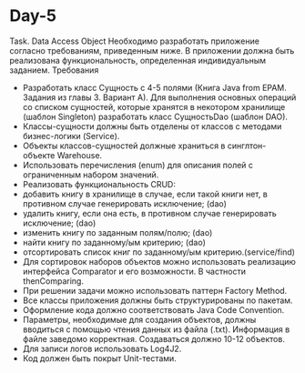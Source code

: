 # Day-5
Task. Data Access Object
Необходимо разработать приложение согласно требованиям,
приведенным ниже. В приложении должна быть реализована
функциональность, определенная индивидуальным заданием.
Требования
- Разработать класс Сущность с 4-5 полями (Книга Java from EPAM. Задания из главы 3.
Вариант А). Для выполнения основных операций со списком сущностей, которые хранятся
в некотором хранилище (шаблон Singleton) разработать класс СущностьDao (шаблон DAO).
- Классы-сущности должны быть отделены от классов с методами бизнес-логики (Service).
- Объекты классов-сущностей должные храниться в синглтон-объекте Warehouse.
- Использовать перечисления (enum) для описания полей с ограниченным набором значений.
- Реализовать функциональность CRUD:
- добавить книгу в хранилище в случае, если такой книги нет, в противном случае
генерировать исключение; (dao)
- удалить книгу, если она есть, в противном случае генерировать исключение; (dao)
- изменить книгу по заданным полям/полю; (dao)
- найти книгу по заданному/ым критерию; (dao)
- отсортировать список книг по заданному/ым критерию.(service/find)
- Для сортировок наборов объектов можно использовать реализацию интерфейса
Comparator и его возможности. В частности thenComparing.
- При решении задачи можно использовать паттерн Factory Method.
- Все классы приложения должны быть структурированы по пакетам.
- Оформление кода должно соответствовать Java Code Convention.
- Параметры, необходимые для создания объектов, должны вводиться с помощью чтения
данных из файла (.txt). Информация в файле заведомо корректная. Создаваться должно
10-12 объектов.
- Для записи логов использовать Log4J2.
- Код должен быть покрыт Unit-тестами.
